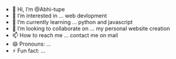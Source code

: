 - 👋 Hi, I’m @Abhi-tupe
- 👀 I’m interested in ... web devlopment
- 🌱 I’m currently learning ... python and javascript
- 💞️ I’m looking to collaborate on ... my personal website creation
- 📫 How to reach me ... contact me on mail
- 😄 Pronouns: ...
- ⚡ Fun fact: ...

<!---
Abhi-tupe/Abhi-tupe is a ✨ special ✨ repository because its `README.md` (this file) appears on your GitHub profile.
You can click the Preview link to take a look at your changes.
--->
